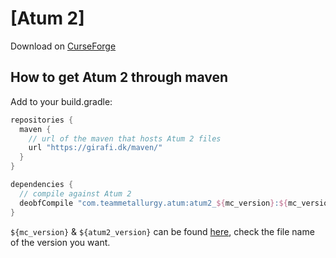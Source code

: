 # [Atum 2]

Download on [CurseForge](https://minecraft.curseforge.com/projects/atum)

How to get Atum 2 through maven
---
Add to your build.gradle:
```gradle
repositories {
  maven {
    // url of the maven that hosts Atum 2 files
    url "https://girafi.dk/maven/"
  }
}

dependencies {
  // compile against Atum 2
  deobfCompile "com.teammetallurgy.atum:atum2_${mc_version}:${mc_version}-${atum2_version}"
}
```

`${mc_version}` & `${atum2_version}` can be found [here](https://girafi.dk/maven/com/teammetallurgy/atum/), check the file name of the version you want.